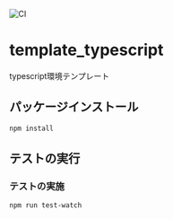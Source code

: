 ![CI](https://github.com/mm0202/template_typescript/workflows/CI/badge.svg)

# template_typescript
 typescript環境テンプレート

## パッケージインストール
```bash
npm install
```

## テストの実行
### テストの実施
```bash
npm run test-watch
```
